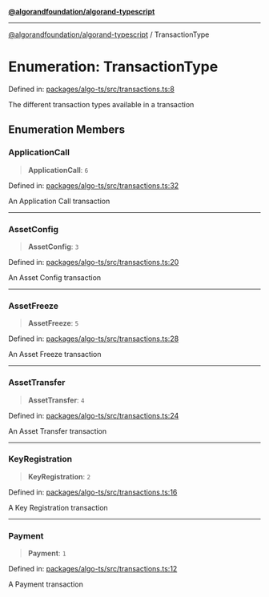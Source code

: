 [**@algorandfoundation/algorand-typescript**](../README.md)

***

[@algorandfoundation/algorand-typescript](../README.md) / TransactionType

# Enumeration: TransactionType

Defined in: [packages/algo-ts/src/transactions.ts:8](https://github.com/algorandfoundation/puya-ts/blob/14c9827d80da81ff08b4923e997ba22be04aa0db/packages/algo-ts/src/transactions.ts#L8)

The different transaction types available in a transaction

## Enumeration Members

### ApplicationCall

> **ApplicationCall**: `6`

Defined in: [packages/algo-ts/src/transactions.ts:32](https://github.com/algorandfoundation/puya-ts/blob/14c9827d80da81ff08b4923e997ba22be04aa0db/packages/algo-ts/src/transactions.ts#L32)

An Application Call transaction

***

### AssetConfig

> **AssetConfig**: `3`

Defined in: [packages/algo-ts/src/transactions.ts:20](https://github.com/algorandfoundation/puya-ts/blob/14c9827d80da81ff08b4923e997ba22be04aa0db/packages/algo-ts/src/transactions.ts#L20)

An Asset Config transaction

***

### AssetFreeze

> **AssetFreeze**: `5`

Defined in: [packages/algo-ts/src/transactions.ts:28](https://github.com/algorandfoundation/puya-ts/blob/14c9827d80da81ff08b4923e997ba22be04aa0db/packages/algo-ts/src/transactions.ts#L28)

An Asset Freeze transaction

***

### AssetTransfer

> **AssetTransfer**: `4`

Defined in: [packages/algo-ts/src/transactions.ts:24](https://github.com/algorandfoundation/puya-ts/blob/14c9827d80da81ff08b4923e997ba22be04aa0db/packages/algo-ts/src/transactions.ts#L24)

An Asset Transfer transaction

***

### KeyRegistration

> **KeyRegistration**: `2`

Defined in: [packages/algo-ts/src/transactions.ts:16](https://github.com/algorandfoundation/puya-ts/blob/14c9827d80da81ff08b4923e997ba22be04aa0db/packages/algo-ts/src/transactions.ts#L16)

A Key Registration transaction

***

### Payment

> **Payment**: `1`

Defined in: [packages/algo-ts/src/transactions.ts:12](https://github.com/algorandfoundation/puya-ts/blob/14c9827d80da81ff08b4923e997ba22be04aa0db/packages/algo-ts/src/transactions.ts#L12)

A Payment transaction
